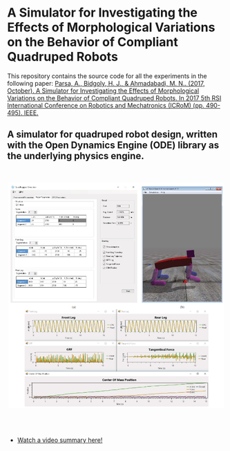 # A Simulator for Investigating the Effects of Morphological Variations on the Behavior of Compliant Quadruped Robots

This repository contains the source code for all the experiments in the following paper:
[Parsa, A., Bidgoly, H. J., \& Ahmadabadi, M. N.. (2017, October). A Simulator for Investigating the Effects of Morphological Variations on the Behavior of Compliant Quadruped Robots. In 2017 5th RSI International Conference on Robotics and Mechatronics (ICRoM) (pp. 490-495). IEEE.](https://ieeexplore.ieee.org/abstract/document/8466170)

## A simulator for quadruped robot design, written with the Open Dynamics Engine (ODE) library as the underlying physics engine.
</br>

<p align="center">
  <img src="https://github.com/AtoosaParsa/QuadrupedSimulator/blob/master/overview.png"  width="500">
</p>

</br>
</br>

- [Watch a video summary here!]([https://youtu.be/nL7L85-D9Uo](https://youtu.be/am2Tr2bhiTQ?si=JMZxoJabxfwxOcD2))

</br>
